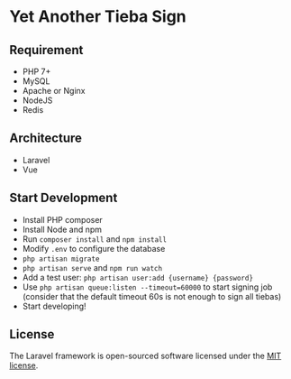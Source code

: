 # Yet Another Tieba Sign

## Requirement

- PHP 7+
- MySQL
- Apache or Nginx
- NodeJS
- Redis

## Architecture

- Laravel
- Vue

## Start Development

- Install PHP composer
- Install Node and npm
- Run `composer install` and `npm install`
- Modify `.env` to configure the database
- `php artisan migrate`
- `php artisan serve` and `npm run watch`
- Add a test user: `php artisan user:add {username} {password}`
- Use `php artisan queue:listen --timeout=60000` to start signing job (consider that the default timeout 60s is not enough to sign all tiebas)
- Start developing!

## License

The Laravel framework is open-sourced software licensed under the [MIT license](https://opensource.org/licenses/MIT).
